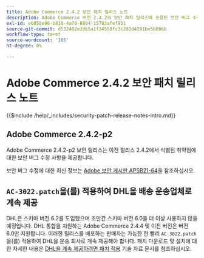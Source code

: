 ```yaml
---
title: Adobe Commerce 2.4.2 보안 패치 릴리스 노트
description: Adobe Commerce 버전 2.4.2의 보안 패치 릴리스에 포함된 보안 버그 수정, 보안 개선 사항 및 기타 보안 관련 업데이트에 대해 알아봅니다.
exl-id: e6058e96-b810-4a78-8804-15783afef951
source-git-commit: d532402e2d65a1f34558fc3c283d4291be5b006b
workflow-type: tm+mt
source-wordcount: '165'
ht-degree: 0%

---
```



# Adobe Commerce 2.4.2 보안 패치 릴리스 노트

{{$include /help/_includes/security-patch-release-notes-intro.md}}

## Adobe Commerce 2.4.2-p2

Adobe Commerce 2.4.2-p2 보안 릴리스는 이전 릴리스 2.4.2에서 식별된 취약점에 대한 보안 버그 수정 사항을 제공합니다.

보안 버그 수정에 대한 최신 정보는 [Adobe 보안 게시판 APSB21-64](https://helpx.adobe.com/security/products/magento/apsb21-64.html)을 참조하십시오.

## `AC-3022.patch`을(를) 적용하여 DHL을 배송 운송업체로 계속 제공

DHL은 스키마 버전 6.2를 도입했으며 조만간 스키마 버전 6.0을 더 이상 사용하지 않을 예정입니다. DHL 통합을 지원하는 Adobe Commerce 2.4.4 및 이전 버전은 버전 6.0만 지원합니다. 이러한 릴리스를 배포하는 판매자는 가능한 한 빨리 `AC-3022.patch`을(를) 적용하여 DHL을 운송 회사로 계속 제공해야 합니다. 패치 다운로드 및 설치에 대한 자세한 내용은 [DHL을 계속 제공하려면 패치 적용](https://support.magento.com/hc/en-us/articles/7707818131597-Apply-a-patch-to-continue-offering-DHL-as-shipping-carrier) 기술 자료 문서를 참조하십시오.
